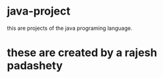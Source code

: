 # java-project
 this are projects of the java programing language.
 <h1>these are created by a rajesh padashety</h1>
